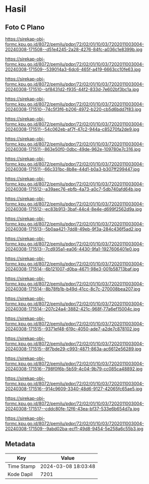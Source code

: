 # Hasil

## Foto C Plano

https://sirekap-obj-formc.kpu.go.id/8072/pemilu/pdpr/72/02/01/10/03/7202011003004-20240308-171508--d51e4245-2a28-4276-84fc-a036c1e8399b.jpg

https://sirekap-obj-formc.kpu.go.id/8072/pemilu/pdpr/72/02/01/10/03/7202011003004-20240308-171509--539014a3-6dc6-465f-a419-6663cc10fe63.jpg

https://sirekap-obj-formc.kpu.go.id/8072/pemilu/pdpr/72/02/01/10/03/7202011003004-20240308-171510--bf8431d2-f935-44f2-833d-7e602bf3bc1a.jpg

https://sirekap-obj-formc.kpu.go.id/8072/pemilu/pdpr/72/02/01/10/03/7202011003004-20240308-171510--74c5f3f6-b206-4972-b220-cb5d6bdd7f83.jpg

https://sirekap-obj-formc.kpu.go.id/8072/pemilu/pdpr/72/02/01/10/03/7202011003004-20240308-171511--54c062eb-af7f-47c2-944a-c85270fa2de9.jpg

https://sirekap-obj-formc.kpu.go.id/8072/pemilu/pdpr/72/02/01/10/03/7202011003004-20240308-171511--863e50f0-0dbc-49de-962e-109780e7c316.jpg

https://sirekap-obj-formc.kpu.go.id/8072/pemilu/pdpr/72/02/01/10/03/7202011003004-20240308-171511--66c331bc-8b8e-44d1-b0a3-b307ff299447.jpg

https://sirekap-obj-formc.kpu.go.id/8072/pemilu/pdpr/72/02/01/10/03/7202011003004-20240308-171512--a39aec76-ebfb-4a73-a0c7-5db740afd64b.jpg

https://sirekap-obj-formc.kpu.go.id/8072/pemilu/pdpr/72/02/01/10/03/7202011003004-20240308-171512--ec83b913-3baf-44c4-8e4e-d699f2562d9a.jpg

https://sirekap-obj-formc.kpu.go.id/8072/pemilu/pdpr/72/02/01/10/03/7202011003004-20240308-171513--5b0aa421-7dd8-49eb-9f3a-284c436f5ad2.jpg

https://sirekap-obj-formc.kpu.go.id/8072/pemilu/pdpr/72/02/01/10/03/7202011003004-20240308-171513--7cd935a1-ea06-4430-9fa1-1927606401e0.jpg

https://sirekap-obj-formc.kpu.go.id/8072/pemilu/pdpr/72/02/01/10/03/7202011003004-20240308-171514--6b121007-d0ba-4671-98e3-001b58713baf.jpg

https://sirekap-obj-formc.kpu.go.id/8072/pemilu/pdpr/72/02/01/10/03/7202011003004-20240308-171514--8b78fb1b-b49d-41cc-8c7c-270008bea207.jpg

https://sirekap-obj-formc.kpu.go.id/8072/pemilu/pdpr/72/02/01/10/03/7202011003004-20240308-171514--207c24a4-3882-421c-968f-77a6ef15004c.jpg

https://sirekap-obj-formc.kpu.go.id/8072/pemilu/pdpr/72/02/01/10/03/7202011003004-20240308-171515--9371ef48-619c-4050-ade7-a2de7c878102.jpg

https://sirekap-obj-formc.kpu.go.id/8072/pemilu/pdpr/72/02/01/10/03/7202011003004-20240308-171515--8f7bde29-c993-4871-863a-ac6612e56289.jpg

https://sirekap-obj-formc.kpu.go.id/8072/pemilu/pdpr/72/02/01/10/03/7202011003004-20240308-171516--798f0f6b-5b59-4c04-9b79-cc085ca48892.jpg

https://sirekap-obj-formc.kpu.go.id/8072/pemilu/pdpr/72/02/01/10/03/7202011003004-20240308-171516--914c9609-3340-48d6-9127-42065fc65ae5.jpg

https://sirekap-obj-formc.kpu.go.id/8072/pemilu/pdpr/72/02/01/10/03/7202011003004-20240308-171517--cddc80fe-12f6-43ea-bf37-533e6b654d7a.jpg

https://sirekap-obj-formc.kpu.go.id/8072/pemilu/pdpr/72/02/01/10/03/7202011003004-20240308-171509--9abd02ba-ecf1-49d8-9454-5e258a6c55b3.jpg


## Metadata

| Key        | Value               |
| ---------- | ------------------- |
| Time Stamp | 2024-03-08 18:03:48 |
| Kode Dapil | 7201                |



